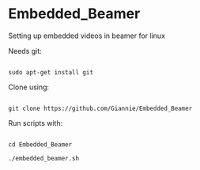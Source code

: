 Embedded_Beamer
===============

Setting up embedded videos in beamer for linux

Needs git:

<code>
sudo apt-get install git
</code>

Clone using:

<code>
git clone https://github.com/Giannie/Embedded_Beamer
</code>

Run scripts with:

<code>
cd Embedded_Beamer
</code>
<code>
./embedded_beamer.sh
</code>

